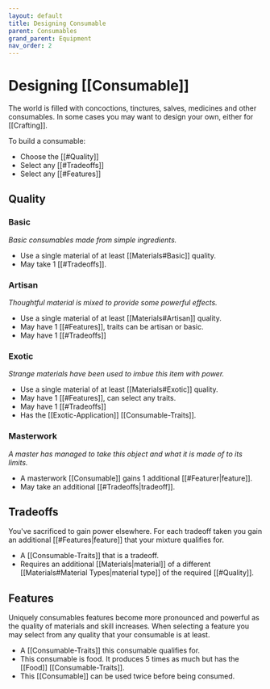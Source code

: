 ```yaml
---
layout: default
title: Designing Consumable
parent: Consumables
grand_parent: Equipment
nav_order: 2
---
```


# Designing [[Consumable]]
The world is filled with concoctions, tinctures, salves, medicines and other consumables. In some cases you may want to design your own, either for [[Crafting]].

To build a consumable:
* Choose the [[#Quality]]
* Select any [[#Tradeoffs]]
* Select any [[#Features]]


## Quality
### Basic
*Basic consumables made from simple ingredients.*
* Use a single material of at least [[Materials#Basic]] quality.
* May take 1 [[#Tradeoffs]].

### Artisan
*Thoughtful material is mixed to provide some powerful effects.*
* Use a single material of at least [[Materials#Artisan]] quality.
* May have 1 [[#Features]], traits can be artisan or basic.
* May have 1 [[#Tradeoffs]]
### Exotic
*Strange materials have been used to imbue this item with power.*
* Use a single material of at least [[Materials#Exotic]] quality.
* May have 1 [[#Features]], can select any traits.
* May have 1 [[#Tradeoffs]]
* Has the [[Exotic-Application]] [[Consumable-Traits]].

### Masterwork
*A master has managed to take this object and what it is made of to its limits.*
* A masterwork [[Consumable]] gains 1 additional [[#Featurer|feature]].
* May take an additional [[#Tradeoffs|tradeoff]].
## Tradeoffs
You've sacrificed to gain power elsewhere. For each tradeoff taken you gain an additional [[#Features|feature]] that your mixture qualifies for.
* A [[Consumable-Traits]] that is a tradeoff.
* Requires an additional [[Materials|material]] of a different [[Materials#Material Types|material type]] of the required [[#Quality]].

## Features
Uniquely consumables features become more pronounced and powerful as the quality of materials and skill increases. When selecting a feature you may select from any quality that your consumable is at least.

* A [[Consumable-Traits]] this consumable qualifies for.
* This consumable is food. It produces 5 times as much but has the [[Food]] [[Consumable-Traits]]. 
* This [[Consumable]] can be used twice before being consumed.
